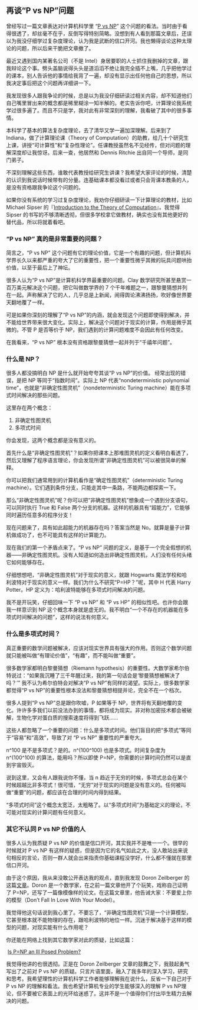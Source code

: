 <div class="inner">
<h2>再谈“P vs NP”问题</h2>
<p>曾经写过一篇文章表达对计算机科学里 “<a href="https://en.wikipedia.org/wiki/P_versus_NP_problem">P vs NP</a>” 这个问题的看法。当时由于看得很透了，却丝毫不在乎，反倒写得特别简略。没想到有人看到那篇文章后，还误以为我没仔细学过复杂度理论，认为我是武断的信口开河。我也懒得谈论这种太理论的问题，所以后来干脆把文章撤了。</p>
<p>最近又遇到国内某著名公司（不是 Intel）身居要职的人士抓住我删掉的文章，跟我辩论这个事。劈头盖脑说得头头是道滔滔不绝让我完全插不上嘴，几乎把他学过的课本，别人告诉他的事情给我背了一遍，却没有显示出任何他自己的思想，所以我决定事后把这个问题再详细讲一下。</p>
<p>我发现很多人跟我争论的时候，总是以为我没仔细研读过相关内容，却不知道他们自己嘴里冒出来的概念都是稀里糊涂一知半解的。老实告诉你吧，计算理论我系统学过很多遍了。而且不只是学，我对此有非常深刻的理解，我看破了其中的很多事情。</p>
<p>本科学了基本的算法复杂度理论，去了清华又学一遍加深理解。后来到了 Indiana，做了计算理论课（Theory of Computation）的助教，给几十个研究生上课，讲授“可计算性”和“复杂性理论”。任课教授虽然名不见经传，但对问题的理解深度却让我惊讶。后来一查，他居然和 Dennis Ritchie 出自同一个导师，是同门弟子。</p>
<p>不深刻理解这些东西，谁敢代表教授给研究生讲课？我希望大家评论的时候，清楚的认识到我说话时候带有的分量。连基础课本都没看过或者只会背课本教条的人，是没有资格跟我争论这个问题的。</p>
<p>如果你没有系统的学习过复杂度理论，我劝你仔细研读一下计算理论的教材，比如 Michael Sipser 的『<a href="https://www.amazon.com/Introduction-Theory-Computation-Michael-Sipser/dp/113318779X">Introduction to the Theory of Computation</a>』。我觉得 Sipser 的书写的不够清晰透彻，但很多学校拿它做教材，确实也没有其他更好的替代品，所以将就着看吧。</p>
<h3 id="p-vs-np-真的是非常重要的问题">“P vs NP” 真的是非常重要的问题？</h3>
<p>简言之，“P vs NP” 这个问题有它的理论价值，它是一个有趣的问题，但计算机科学界长久以来都严重的夸大了它的重要性，把一个重要性微乎其微的玩具问题哄抬价值，以至于最后上了神坛。</p>
<p>很多人认为“P vs NP”是计算机科学界最重要的问题。Clay 数学研究所甚至悬赏一百万美元解决这个问题，把它叫做数学界的 7 个千年难题之一，跟黎曼猜想并列在一起。声称解决了它的人，几乎总是上新闻，闹得舆论沸沸扬扬，吹好像世界要天翻地覆了一样。</p>
<p>可是如果你深刻的理解了“P vs NP”的内涵，就会发现这个问题即使得到解决，并不能给世界带来很大变化。实际上，解决这个问题对于现实的计算，作用是微乎其微的。不管 P 是否等价于 NP，我们遇到的计算问题难度不会因此有任何改变。</p>
<p>在我看来，“P vs NP” 根本没有资格跟黎曼猜想一起并列于“千禧年问题”。</p>
<h3 id="什么是-np">什么是 NP？</h3>
<p>很多人都没搞明白 NP 是什么就开始夸夸其谈“P vs NP”的价值。 经常出现的错误，是把 NP 等同于“指数时间”。实际上 NP 代表“nondeterministic polynomial time”，也就是“非确定性图灵机”（nondeterministic Turing machine）能在多项式时间解决的那些问题。</p>
<p>这里存在两个概念：</p>
<ol>
<li>非确定性图灵机</li>
<li>多项式时间</li>
</ol>
<p>你会发现，这两个概念都是没有意义的。</p>
<p>首先什么是“非确定性图灵机”？如果你把课本上那堆图灵机的定义看明白看透了，然后又理解了程序语言理论，你会发现所谓“非确定性图灵机”可以被很简单的解释。</p>
<p>你可以把我们通常用到的计算机看作是“确定性图灵机”（deterministic Turing machine）。它们遇到条件分支，只能走其中一条路，不能两边都探索一下。</p>
<p>那么“非确定性图灵机”呢？你可以把“非确定性图灵机”想象成一个遇到分支语句，可以同时执行 True 和 False 两个分支的机器。这样的机器具有“超能力”，它能够同时遍历任意多的程序分支！</p>
<p>现在问题来了，具有如此超能力的机器存在吗？答案当然是 No。就算是量子计算机做成功了，也不可能具有这样的计算能力。</p>
<p>现在我们的第一个矛盾点来了。“P vs NP” 问题的定义，是基于一个完全假想的机器——非确定性图灵机。没有人知道如何造出非确定性图灵机，人们没有任何头绪它如何能够存在。</p>
<p>仔细想想吧，“非确定性图灵机”对于现实的意义，就跟 Hogwarts 魔法学校和哈利波特对于现实的意义一样。我们为什么不研究“P=HP？”呢，其中 H 代表 Harry Potter。HP 定义为：哈利波特能够在多项式时间解决的问题。</p>
<p>我不是开玩笑，仔细回味一下 “P vs NP” 和 “P vs HP” 的相似性吧。也许你会跟我一样意识到 NP 这个概念本身就是虚无的。我不明白“一个不存在的机器能在多项式时间解决的问题”，这样的说法有何意义。</p>
<h3 id="什么是多项式时间">什么是多项式时间？</h3>
<p>真正重要的数学问题被解决，应该对现实世界具有强大的作用。否则这个数学问题就只能被叫做“有理论价值”，“有趣”，而不能叫做“重要”。</p>
<p>很多数学家都明白黎曼猜想（Riemann hypothesis）的重要性。大数学家希尔伯特说过：“如果我沉睡了三千年醒过来，我的第一句话会是‘黎曼猜想被解决了吗？’” 我不认为希尔伯特会对解决“P vs NP”有同样的渴望。实际上，很多数学家都觉得“P vs NP”的重要性根本没法和黎曼猜想相提并论，完全不在一个档次。</p>
<p>很多人提到“P vs NP”总是跟你吹嘘，P 如果等于 NP，世界将有天翻地覆的变化。许许多多我们以前没法办到的事情，都将成为现实。非对称加密技术都会被破解，生物化学对蛋白质的搜索速度将得到飞跃……</p>
<p>这些人都忽略了一个重要的问题：什么是多项式时间。他们盲目的把“多项式”等同于“容易”和“高效”，导致了对 “P vs NP” 重要性的严重夸大。</p>
<p>n^100 是不是多项式？是的。n^(100^100) 也是多项式。时间复杂度为n^(100^100) 的算法，能用吗？所以即使 P=NP，你需要的计算时间仍然可以是直到宇宙毁灭。</p>
<p>说到这里，又会有人跟我说你不懂，当 n 趋近于无穷的时候，多项式总会在某个时候超越比非多项式！很可惜，“无穷”对于现实的问题是没有意义的。任何被叫做“重要”的问题，都应该在合理的时间内得到结果。</p>
<p>“多项式时间”这个概念太宽泛，太粗略了。以“多项式时间”为基础定义的理论，不可能对现实的计算问题有任何意义。</p>
<h3 id="其它不认同-p-vs-np-价值的人">其它不认同 P vs NP 价值的人</h3>
<p>很多人认为我质疑 P vs NP 的价值是信口开河，其实我并不是唯一一个。很早的时候就对 P vs NP 有这样的疑惑，但是因为它的名气如此之大，没人敢站出来说句相反的言论，否则一群人就会出来指责你基础课程没学好，什么都不懂就在那里信口开河。</p>
<p>由于这个原因，我从来没敢公开表达我的观点，直到我发现 Doron Zeilberger 的这篇<a href="http://sites.math.rutgers.edu/~zeilberg/Opinion98.html">文章</a>。Doron 是一个数学家，在之前一篇文章他开了个玩笑，戏称自己证明了 P=NP，还写了一篇像模像样的论文。在这篇文章里，他告诫大家：不要爱上你的模型（Don’t Fall In Love With Your Model）。</p>
<p>我觉得他这句话说到我心里了。不要忘了，“非确定性图灵机”只是一个计算模型，它甚至根本就不能物理的存在，跟哈利波特的地位一样。沉迷于解决基于这样的模型的问题，对现实能有什么作用呢？</p>
<p>你还能在网络上找到其它数学家对此的质疑，比如这篇：</p>
<p>​    <a href="https://rjlipton.wordpress.com/2009/07/03/is-pnp-an-ill-posed-problem">Is P=NP an Ill Posed Problem?</a></p>
<p>我觉得他讲的也很透彻。正是在 Doron Zeilberger 文章的鼓舞之下，我鼓起勇气写出了之前对 P vs NP 的质疑。只言片语里面，融入了我多年的深入学习，研究和思考。我希望理性的计算机科学工作者能够理解我在说什么，反省一下自己对于 P vs NP 的理解和看法。我也希望计算机专业的学生能够深入的理解 P vs NP理论，但不要被它表面上的光环给迷惑了。这并不是一个值得你们付出毕生精力去解决的问题。</p>
</div>
    